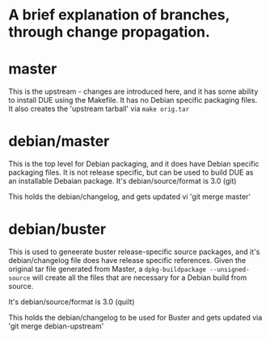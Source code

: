 # A brief explanation of branches, through change propagation.

# master
 This is the upstream - changes are introduced here, and it has some ability to install DUE using the Makefile.
 It has no Debian specific packaging files.  
 It also creates the 'upstream tarball' via `make orig.tar`  


# debian/master
  This is the top level for Debian packaging, and it does have Debian specific packaging files.
  It is not release specific, but can be used to build DUE as an installable Debaian package.
  It's debian/source/format is 3.0 (git)

  This holds the debian/changelog, and gets updated vi 'git merge master'

# debian/buster
  This is used to geneerate buster release-specific source packages, and it's debian/changelog file
  does have release specific references.  Given the original tar file generated from Master,
  a `dpkg-buildpackage --unsigned-source` will create all the files that are necessary for a
  Debian build from source.

  It's debian/source/format is 3.0 (quilt)

  This holds the debian/changelog to be used for Buster and gets updated via
  'git merge debian-upstream'


  